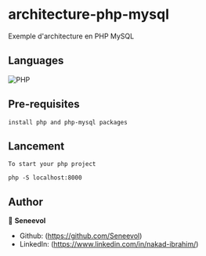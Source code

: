 # architecture-php-mysql

Exemple d'architecture en PHP MySQL

## Languages

![PHP](https://img.shields.io/badge/PHP-777BB4?style=for-the-badge&logo=php&logoColor=white)

## Pre-requisites

```
install php and php-mysql packages
```

## Lancement

```
To start your php project

php -S localhost:8000
```

## Author

👤 **Seneevol**

- Github: (https://github.com/Seneevol)
- LinkedIn: (https://www.linkedin.com/in/nakad-ibrahim/)
